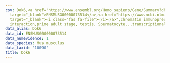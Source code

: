 ```yaml
---
csv: Dok6,<a href="https://www.ensembl.org/Homo_sapiens/Gene/Summary?db=core;g=ENSMUSG00000073514"
  target="_blank">ENSMUSG00000073514</a>,<a href="https://www.ncbi.nlm.nih.gov/pubmed/25450459"
  target="_blank"><i class="fas fa-file"></i></a>",chromatin immunoprecipitation assay,direct
  interaction,prime adult stage, testis, Spermatocyte,,,transcriptional regulation,
data_alias: Dok6
data_id: ENSMUSG00000073514
data_numevidence: 1
data_species: Mus musculus
data_taxid: '10090'
title: Dok6
---
```

